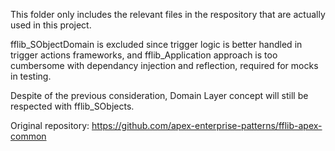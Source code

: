 This folder only includes the relevant files in the respository that are actually used in this project.

fflib_SObjectDomain is excluded since trigger logic is better handled in trigger actions frameworks, and fflib_Application approach is too cumbersome with dependancy injection and reflection, required for mocks in testing.

Despite of the previous consideration, Domain Layer concept will still be respected with fflib_SObjects.

Original repository: https://github.com/apex-enterprise-patterns/fflib-apex-common